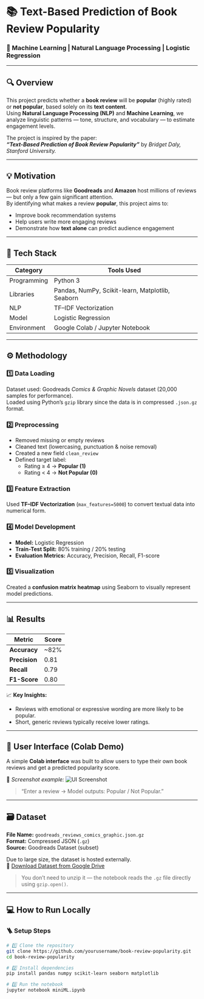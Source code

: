 # 📚 Text-Based Prediction of Book Review Popularity

### 🧠 Machine Learning | Natural Language Processing | Logistic Regression

---

## 🔍 Overview
This project predicts whether a **book review** will be **popular** (highly rated) or **not popular**, based solely on its **text content**.  
Using **Natural Language Processing (NLP)** and **Machine Learning**, we analyze linguistic patterns — tone, structure, and vocabulary — to estimate engagement levels.  

The project is inspired by the paper:  
**_“Text-Based Prediction of Book Review Popularity”_** by *Bridget Daly, Stanford University.*



---

## 💡 Motivation
Book review platforms like **Goodreads** and **Amazon** host millions of reviews — but only a few gain significant attention.  
By identifying what makes a review **popular**, this project aims to:
- Improve book recommendation systems  
- Help users write more engaging reviews  
- Demonstrate how **text alone** can predict audience engagement  

---

## 🧰 Tech Stack

| Category | Tools Used |
|-----------|-------------|
| Programming | Python 3 |
| Libraries | Pandas, NumPy, Scikit-learn, Matplotlib, Seaborn |
| NLP | TF–IDF Vectorization |
| Model | Logistic Regression |
| Environment | Google Colab / Jupyter Notebook |

---

## ⚙️ Methodology

### 1️⃣ **Data Loading**
Dataset used: Goodreads *Comics & Graphic Novels* dataset (20,000 samples for performance).  
Loaded using Python’s `gzip` library since the data is in compressed `.json.gz` format.

### 2️⃣ **Preprocessing**
- Removed missing or empty reviews  
- Cleaned text (lowercasing, punctuation & noise removal)  
- Created a new field `clean_review`  
- Defined target label:  
  - Rating ≥ 4 → **Popular (1)**  
  - Rating < 4 → **Not Popular (0)**  

### 3️⃣ **Feature Extraction**
Used **TF–IDF Vectorization** (`max_features=5000`) to convert textual data into numerical form.

### 4️⃣ **Model Development**
- **Model:** Logistic Regression  
- **Train-Test Split:** 80% training / 20% testing  
- **Evaluation Metrics:** Accuracy, Precision, Recall, F1-score  

### 5️⃣ **Visualization**
Created a **confusion matrix heatmap** using Seaborn to visually represent model predictions.

---

## 📊 Results

| Metric | Score |
|--------|--------|
| **Accuracy** | ~82% |
| **Precision** | 0.81 |
| **Recall** | 0.79 |
| **F1-Score** | 0.80 |

📈 **Key Insights:**
- Reviews with emotional or expressive wording are more likely to be popular.  
- Short, generic reviews typically receive lower ratings.  


---

## 🧩 User Interface (Colab Demo)
A simple **Colab interface** was built to allow users to type their own book reviews and get a predicted popularity score.

📸 *Screenshot example:*
![UI Screenshot](ui_screenshot)
> “Enter a review → Model outputs: Popular / Not Popular.”


---

## 🗃️ Dataset

**File Name:** `goodreads_reviews_comics_graphic.json.gz`  
**Format:** Compressed JSON (`.gz`)  
**Source:** Goodreads Dataset (subset)

Due to large size, the dataset is hosted externally.  
📂 [Download Dataset from Google Drive](https://drive.google.com/drive/folders/1yrnYvXRqzp5PgdA704vDL7QUTT_E2eVA)

> You don’t need to unzip it — the notebook reads the `.gz` file directly using `gzip.open()`.

---

## 💻 How to Run Locally

### 🪜 Setup Steps

```bash
# 1️⃣ Clone the repository
git clone https://github.com/yourusername/book-review-popularity.git
cd book-review-popularity

# 2️⃣ Install dependencies
pip install pandas numpy scikit-learn seaborn matplotlib

# 3️⃣ Run the notebook
jupyter notebook miniML.ipynb


